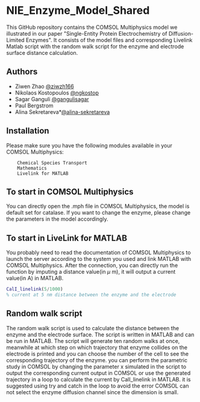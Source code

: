 # NIE_Enzyme_Model_Shared
This GitHub repository contains the COMSOL Multiphysics model we illustrated in our paper "Single-Entity Protein Electrochemistry of Diffusion-Limited Enzymes". 
It consists of the model files and corresponding Livelink Matlab script with the random walk script for the enzyme and electrode surface distance calculation.
## Authors 

- Ziwen Zhao [@ziwzh166](https://github.com/ziwzh166)
- Nikolaos Kostopoulos [@ngkostop ](https://github.com/ngkostop)
- Sagar Ganguli [@gangulisagar](https://github.com/gangulisagar)
- Paul Bergstrom
- Alina Sekretareva*[@alina-sekretareva](https://github.com/alina-sekretareva)

## Installation 

Please make sure you have the following modules available in your COMSOL Multiphysics:
```COMSOL Multiphysics
    Chemical Species Transport
    Mathematics
    Livelink for MATLAB
```
## To start in COMSOL Multiphysics
You can directly open the .mph file in COMSOL Multiphysics, the model is default set for catalase. If you want to change the enzyme, please change the parameters in the model accordingly.
## To start in LiveLink for MATLAB
You probably need to read the documentation of COMSOL Multiphysics to launch the server according to the system you used and link MATLAB with COMSOL Multiphysics. After the connection, you can directly run the function by imputing a distance value(in $\mu$ m), it will output a current value(in A) in MATLAB.
```matlab
CalI_linelink(5/1000) 
% current at 5 nm distance between the enzyme and the electrode
```
## Random walk script
The random walk script is used to calculate the distance between the enzyme and the electrode surface. The script is written in MATLAB and can be run in MATLAB. The script will generate ten random walks at once, meanwhile at which step on which trajectory that enzyme collides on the electrode is printed and you can choose the number of the cell to see the corresponding trajectory of the enzyme. you can perform the parametric study in COMSOL by changing the parameter x simulated in the script to output the corresponding current output in COMSOL or use the generated trajectory in a loop to calculate the current by CalI_linelink in MATLAB. it is suggested using try and catch in the loop to avoid the error COMSOL can not select the enzyme diffusion channel since the dimension is small.

